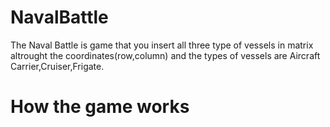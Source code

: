 # NavalBattle
<p>The Naval Battle is game that you insert all three type of vessels in matrix altrought the coordinates(row,column) and the types of vessels are Aircraft Carrier,Cruiser,Frigate. </p>
<h1>How the game works</h1>


